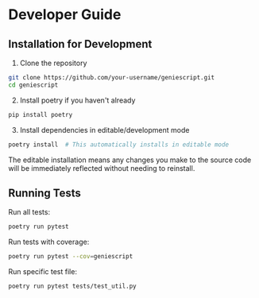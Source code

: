 # Developer Guide

## Installation for Development

1. Clone the repository
```bash
git clone https://github.com/your-username/geniescript.git
cd geniescript
```

2. Install poetry if you haven't already
```bash
pip install poetry
```

3. Install dependencies in editable/development mode
```bash
poetry install  # This automatically installs in editable mode
```

The editable installation means any changes you make to the source code will be immediately reflected without needing to reinstall.

## Running Tests

Run all tests:
```bash
poetry run pytest
```

Run tests with coverage:
```bash
poetry run pytest --cov=geniescript
```

Run specific test file:
```bash
poetry run pytest tests/test_util.py
